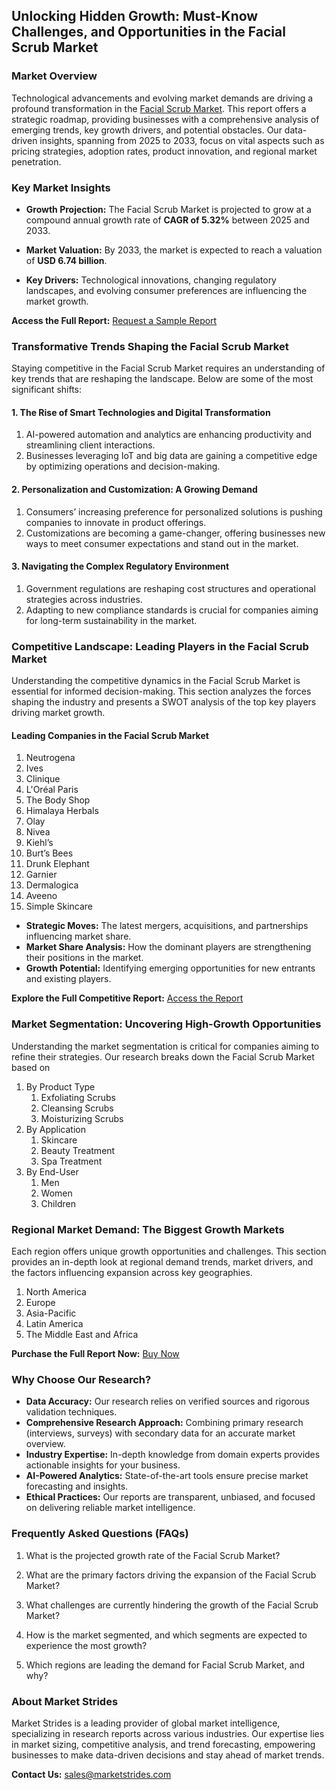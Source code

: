 <h2>Unlocking Hidden Growth: Must-Know Challenges, and Opportunities in the Facial Scrub Market&nbsp;</h2>
<h3>Market Overview&nbsp;</h3>
<p>Technological advancements and evolving market demands are driving a profound transformation in the <a href="https://marketstrides.com/report/facial-scrub-market">Facial Scrub Market</a>.&nbsp;This report offers a strategic roadmap, providing businesses with a comprehensive analysis of emerging trends, key growth drivers, and potential obstacles. Our data-driven insights, spanning from 2025 to 2033, focus on vital aspects such as pricing strategies, adoption rates, product innovation, and regional market penetration.</p>
<h3>Key Market Insights</h3>
<ul>
<li>
<p><strong>Growth Projection:</strong> The Facial Scrub Market is projected to grow at a compound annual growth rate of <strong>CAGR of 5.32%</strong> between 2025 and 2033.</p>
</li>
<li>
<p><strong>Market Valuation:</strong> By 2033, the market is expected to reach a valuation of <strong>USD 6.74 billion</strong>.</p>
</li>
<li>
<p><strong>Key Drivers:</strong> Technological innovations, changing regulatory landscapes, and evolving consumer preferences are influencing the market growth.</p>
</li>
</ul>
<p><strong>Access the Full Report:</strong> <a href="https://marketstrides.com/request-sample/facial-scrub-market">Request a Sample Report</a></p>
<h3>Transformative Trends Shaping the Facial Scrub Market</h3>
<p>Staying competitive in the Facial Scrub Market requires an understanding of key trends that are reshaping the landscape. Below are some of the most significant shifts:</p>
<h4>1. The Rise of Smart Technologies and Digital Transformation</h4>
<ol>
<li>AI-powered automation and analytics are enhancing productivity and streamlining client interactions.</li>
<li>Businesses leveraging IoT and big data are gaining a competitive edge by optimizing operations and decision-making.</li>
</ol>
<h4>2. Personalization and Customization: A Growing Demand</h4>
<ol>
<li>Consumers&rsquo; increasing preference for personalized solutions is pushing companies to innovate in product offerings.</li>
<li>Customizations are becoming a game-changer, offering businesses new ways to meet consumer expectations and stand out in the market.</li>
</ol>
<h4>3. Navigating the Complex Regulatory Environment</h4>
<ol>
<li>Government regulations are reshaping cost structures and operational strategies across industries.</li>
<li>Adapting to new compliance standards is crucial for companies aiming for long-term sustainability in the market.</li>
</ol>
<h3>Competitive Landscape: Leading Players in the Facial Scrub Market&nbsp;</h3>
<p>Understanding the competitive dynamics in the Facial Scrub Market is essential for informed decision-making. This section analyzes the forces shaping the industry and presents a SWOT analysis of the top key players driving market growth.</p>
<h4>Leading Companies in the Facial Scrub Market</h4>
<ol>
<li>Neutrogena</li>
<li>Ives</li>
<li>Clinique</li>
<li>L'Or&eacute;al Paris</li>
<li>The Body Shop</li>
<li>Himalaya Herbals</li>
<li>Olay</li>
<li>Nivea</li>
<li>Kiehl&rsquo;s</li>
<li>Burt&rsquo;s Bees</li>
<li>Drunk Elephant</li>
<li>Garnier</li>
<li>Dermalogica</li>
<li>Aveeno</li>
<li>Simple Skincare</li>
</ol>
<ul>
<li><strong>Strategic Moves:</strong> The latest mergers, acquisitions, and partnerships influencing market share.</li>
<li><strong>Market Share Analysis:</strong> How the dominant players are strengthening their positions in the market.</li>
<li><strong>Growth Potential:</strong> Identifying emerging opportunities for new entrants and existing players.</li>
</ul>
<p><strong>Explore the Full Competitive Report:</strong> <a href="https://marketstrides.com/report/facial-scrub-market">Access the Report</a></p>
<h3>Market Segmentation: Uncovering High-Growth Opportunities</h3>
<p>Understanding the market segmentation is critical for companies aiming to refine their strategies. Our research breaks down the Facial Scrub Market based on</p>
<ol>
<li>By Product Type
<ol>
<li>Exfoliating Scrubs</li>
<li>Cleansing Scrubs</li>
<li>Moisturizing Scrubs</li>
</ol>
</li>
<li>By Application
<ol>
<li>Skincare</li>
<li>Beauty Treatment</li>
<li>Spa Treatment</li>
</ol>
</li>
<li>By End-User
<ol>
<li>Men</li>
<li>Women</li>
<li>Children</li>
</ol>
</li>
</ol>
<h3>Regional Market Demand: The Biggest Growth Markets</h3>
<p>Each region offers unique growth opportunities and challenges. This section provides an in-depth look at regional demand trends, market drivers, and the factors influencing expansion across key geographies.</p>
<ol>
<li>North America</li>
<li>Europe</li>
<li>Asia-Pacific</li>
<li>Latin America</li>
<li>The Middle East and Africa</li>
</ol>
<p><strong>Purchase the Full Report Now:</strong> <a href="https://marketstrides.com/buyNow/facial-scrub-market?price=single_price">Buy Now</a></p>
<h3>Why Choose Our Research?</h3>
<ul>
<li><strong>Data Accuracy:</strong> Our research relies on verified sources and rigorous validation techniques.</li>
<li><strong>Comprehensive Research Approach:</strong> Combining primary research (interviews, surveys) with secondary data for an accurate market overview.</li>
<li><strong>Industry Expertise:</strong> In-depth knowledge from domain experts provides actionable insights for your business.</li>
<li><strong>AI-Powered Analytics:</strong> State-of-the-art tools ensure precise market forecasting and insights.</li>
<li><strong>Ethical Practices:</strong> Our reports are transparent, unbiased, and focused on delivering reliable market intelligence.</li>
</ul>
<h3>Frequently Asked Questions (FAQs)</h3>
<ol>
<li>
<p>What is the projected growth rate of the Facial Scrub Market?</p>
</li>
<li>
<p>What are the primary factors driving the expansion of the Facial Scrub Market?</p>
</li>
<li>
<p>What challenges are currently hindering the growth of the Facial Scrub Market?</p>
</li>
<li>
<p>How is the market segmented, and which segments are expected to experience the most growth?</p>
</li>
<li>
<p>Which regions are leading the demand for Facial Scrub Market, and why?</p>
</li>
</ol>
<h3><strong>About Market Strides</strong></h3>
<p>Market Strides is a leading provider of global market intelligence, specializing in research reports across various industries. Our expertise lies in market sizing, competitive analysis, and trend forecasting, empowering businesses to make data-driven decisions and stay ahead of market trends.</p>
<p><strong>Contact Us:</strong> <a href="mailto:sales@marketstrides.com">sales@marketstrides.com</a></p>
